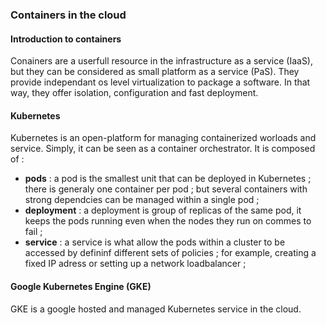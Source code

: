 ### Containers in the cloud

#### Introduction to containers
Conainers are a userfull resource in the infrastructure as a service (IaaS), but they can be considered as small platform as a service (PaS). They provide independant os level virtualization to package a software. In that way, they offer isolation, configuration and fast deployment. 

#### Kubernetes
Kubernetes is an open-platform for managing containerized worloads and service. Simply, it can be seen as a container orchestrator. It is composed of :
* **pods** : a pod is the smallest unit that can be deployed in Kubernetes ; there is generaly one container per pod ; but several containers with strong dependcies can be managed within a single pod ;
* **deployment** : a deployment is group of replicas of the same pod, it keeps the pods running even when the nodes they run on commes to fail ;
* **service** : a service is what allow the pods within a cluster to be accessed by defininf different sets of policies ; for example, creating a fixed IP adress or setting up a network loadbalancer ; 

#### Google Kubernetes Engine (GKE)
GKE is a google hosted and managed Kubernetes service in the cloud.
